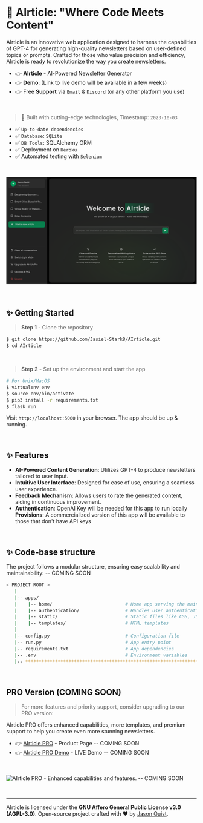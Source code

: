 # 🚀 AIrticle: "Where Code Meets Content"

AIrticle is an innovative web application designed to harness the capabilities of GPT-4 for generating high-quality newsletters based on user-defined topics or prompts. Crafted for those who value precision and efficiency, AIrticle is ready to revolutionize the way you create newsletters.

- 👉 **AIrticle** - AI-Powered Newsletter Generator
- 👉 **Demo**: (Link to live demo will be available in a few weeks)
- 👉 Free **Support** via `Email` & `Discord` (or any other platform you use)

<br />

> 🚀 Built with cutting-edge technologies, Timestamp: `2023-10-03`

- ✅ `Up-to-date dependencies`
- ✅ `Database`: `SQLite`
- ✅ `DB Tools`: SQLAlchemy ORM
- ✅ Deployment on `Heroku`
- ✅ Automated testing with `Selenium`
  
<br />

![AIrticle - AI-Powered Newsletter Generator.](https://github.com/Jasiel-Stark8/AIrticle/blob/main/AIrticle.png)

<br />

## ✨ Getting Started

> **Step 1** - Clone the repository

```bash
$ git clone https://github.com/Jasiel-Stark8/AIrticle.git
$ cd AIrticle
```

<br />

> **Step 2** - Set up the environment and start the app

```bash
# For Unix/MacOS
$ virtualenv env
$ source env/bin/activate
$ pip3 install -r requirements.txt
$ flask run
```

Visit `http://localhost:5000` in your browser. The app should be up & running.

<br />

## ✨ Features

- **AI-Powered Content Generation**: Utilizes GPT-4 to produce newsletters tailored to user input.
- **Intuitive User Interface**: Designed for ease of use, ensuring a seamless user experience.
- **Feedback Mechanism**: Allows users to rate the generated content, aiding in continuous improvement.
- **Authentication**: OpenAI Key will be needed for this app to run locally
        **Provisions**: A commercialized version of this app will be available to those that don't have API keys

<br />

## ✨ Code-base structure

The project follows a modular structure, ensuring easy scalability and maintainability: -- COMING SOON

```bash
< PROJECT ROOT >
   |
   |-- apps/
   |    |-- home/                           # Home app serving the main interface
   |    |-- authentication/                 # Handles user authentication and registration
   |    |-- static/                         # Static files like CSS, JS, images
   |    |-- templates/                      # HTML templates
   |
   |-- config.py                            # Configuration file
   |-- run.py                               # App entry point
   |-- requirements.txt                     # App dependencies
   |-- .env                                 # Environment variables
   |-- ************************************************************************
```

<br />

## PRO Version (COMING SOON)

> For more features and priority support, consider upgrading to our PRO version:

AIrticle PRO offers enhanced capabilities, more templates, and premium support to help you create even more stunning newsletters.

- 👉 [AIrticle PRO](Link-to-your-pro-version-if-available) - Product Page -- COMING SOON
- 👉 [AIrticle PRO Demo](Link-to-your-pro-demo-if-available) - LIVE Demo -- COMING SOON

<br >

![AIrticle PRO - Enhanced capabilities and features.](Link-to-your-pro-image-if-available) -- COMING SOON

<br />

---

AIrticle is licensed under the **GNU Affero General Public License v3.0 (AGPL-3.0)**. Open-source project crafted with ❤️ by [Jason Quist](https://github.com/Jasiel-Stark8/).
